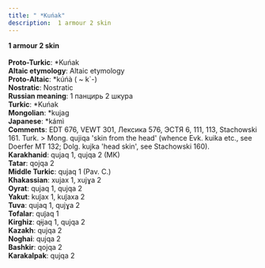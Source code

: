 ```yaml
---
title: " *Kuńak"
description:  1 armour 2 skin
---
```

<p data-pagefind-weight="0.5">
<strong> 1 armour 2 skin</strong><br><br>
<strong>Proto-Turkic</strong>:  *Kuńak<br>
<strong>Altaic etymology</strong>:  Altaic etymology<br>
<strong> Proto-Altaic</strong>:  *kúńà ( ~ k`-)<br>
<strong>Nostratic</strong>:  Nostratic<br>
<strong>Russian meaning</strong>:  1 панцирь 2 шкура<br>
<strong>Turkic</strong>:  *Kuńak<br>
<strong>Mongolian</strong>:  *kujag<br>
<strong>Japanese</strong>:  *kámì<br>
<strong>Comments</strong>:  EDT 676, VEWT 301, Лексика 576, ЭСТЯ 6, 111, 113, Stachowski 161. Turk. > Mong. qujiqa 'skin from the head' (whence Evk. kuika etc., see Doerfer MT 132; Dolg. kujka 'head skin', see Stachowski 160).<br>
<strong>Karakhanid</strong>:  qujaq 1, qujqa 2 (MK)<br>
<strong>Tatar</strong>:  qojqa 2<br>
<strong>Middle Turkic</strong>:  qujaq 1 (Pav. C.)<br>
<strong>Khakassian</strong>:  xujax 1, xujɣa 2<br>
<strong>Oyrat</strong>:  qujaq 1, qujqa 2<br>
<strong>Yakut</strong>:  kuj̃ax 1, kuj̃axa 2<br>
<strong>Tuva</strong>:  qujaq 1, qujɣa 2<br>
<strong>Tofalar</strong>:  quj̃aq 1<br>
<strong>Kirghiz</strong>:  qɨjaq 1, qujqa 2<br>
<strong>Kazakh</strong>:  qujqa 2<br>
<strong>Noghai</strong>:  qujqa 2<br>
<strong>Bashkir</strong>:  qojqa 2<br>
<strong>Karakalpak</strong>:  qujqa 2<br>

</p>

